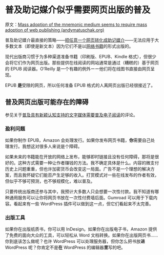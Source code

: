 # 普及助记媒介似乎需要网页出版的普及

原文：[Mass adoption of the mnemonic medium seems to require mass adoption of web publishing (andymatuschak.org)](https://notes.andymatuschak.org/zLbzDQF4MLSUEgDKu16i2h9q1ea8jC5crTV)

普及助记媒介最直接的策略——[把任意一个网页转化成助记媒介](https://notes.andymatuschak.org/z2hABbXxq3dz9XQ6bWrqLyModyC5EC2MXxNA)——无法应用于大多数文本（即使是新文本）因为它们不是以[网络书籍](https://notes.andymatuschak.org/z6jZuw3srmKtrQ72ytFNFJ2ggddASZBHg22Gu)的形式出版的。

现代出版商习惯于为多种渠道准备书籍（印刷版、EPUB、Kindle 格式），但很少会将它们作为网页出版。那些提供在线阅读的网站通常是通过（糟糕的）基于网页的 EPUB 阅读器。O’Reilly 是一个有趣的例外ーー他们将在线图书直接由网页呈现。

EPUB **是**受限的网页，所以任何准备 EPUB 格式的人离网页出版已经很接近了。

## 普及网页出版可能存在的障碍

参见关于[普及具有新颖认知支持的文字媒体需要普及电子阅读](https://notes.andymatuschak.org/z4ANG1DVEjkbEwkhbeKtMYRGYbHGUW3mcc9aA)的评论。

### 盈利问题

如果你制作 EPUB，Amazon 会处理发行。如果你发布网页书籍，**你**需要自己处理发行。我想这对很多人来说是个障碍。

如果未来的书籍能在开放的网络上发布，能够即时链接且没有任何障碍，那将是很好的。这种方式需要一种让作者赚钱的方法。我不确定具体是什么。内容的微支付历史上问题重重，但也许加密货币会改变这一局面。广告不是一个理想的解决方案，而且我怀疑它们能否产生足够的收入。打赏模式对一些在线发布的作者有效，但似乎不够可预测，也不够规模化，难以普及。

只要传统出版商还参与其中，我预计大多数人只会想要一次性付款。我不知道有哪种通用服务可以让你将网页书放在一次性付费墙后面。Gumroad 可以用于下载内容。看起来有一些 WordPress 插件可以做到这一点，但它们看起来不太完善。

### 出版工具

如果你在出版纸质书，你可以用 InDesign。如果你在出版电子书，Amazon 提供了免费的面向大众的工具，可以轻松从 Word 文档转换。如果你在出版网页书……你到底该怎么做呢？也许 WordPress 可以处理服务器，但你怎么把书放**进** WordPress 呢？你肯定不是**在** WordPress 的编辑器**里**写的吧。